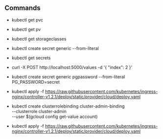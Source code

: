 ## Commands

* kubectl get pvc
* kubectl get pv
* kubectl get storageclasses
* kubectl create secret generic  --from-literal
* kubectl get secrets
* curl -X POST http://localhost:5000/values -d '{ "index": 2 }'
* kubectl create secret generic pgpassword --from-literal PG_PASSWORD=secret

* kubectl apply -f https://raw.githubusercontent.com/kubernetes/ingress-nginx/controller-v1.2.1/deploy/static/provider/cloud/deploy.yaml

* kubectl create clusterrolebinding cluster-admin-binding \
  --clusterrole cluster-admin \
  --user $(gcloud config get-value account)

* kubectl apply -f https://raw.githubusercontent.com/kubernetes/ingress-nginx/controller-v1.2.1/deploy/static/provider/cloud/deploy.yaml
